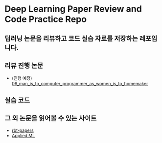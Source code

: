 # Deep Learning Paper Review and Code Practice Repo

## 딥러닝 논문을 리뷰하고 코드 실습 자료를 저장하는 레포입니다.


## 리뷰 진행 논문

- (진행 예정) [09_man_is_to_computer_programmer_as_women_is_to_homemaker](./dl_paper/coursera/rnn/09_man_is_to_computer_programmer_as_women_is_to_homemaker.pdf)

## 실습 코드


## 그 외 논문을 읽어볼 수 있는 사이트

- [rbt-papers](https://github.com/wnzhang/rtb-papers)
- [Applied ML](https://github.com/eugeneyan/applied-ml/blob/main/README.md)